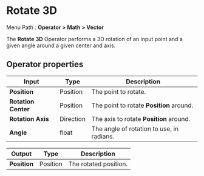 # Rotate 3D

Menu Path : **Operator > Math > Vector**

The **Rotate 3D** Operator performs a 3D rotation of an input point and a given angle around a given center and axis.

## Operator properties

| **Input**           | **Type**  | **Description**                           |
| ------------------- | --------- | ----------------------------------------- |
| **Position**        | Position  | The point to rotate.                      |
| **Rotation Center** | Position  | The point to rotate **Position** around.  |
| **Rotation Axis**   | Direction | The axis to rotate **Position** around.   |
| **Angle**           | float     | The angle of rotation to use, in radians. |

| **Output**   | **Type** | **Description**       |
| ------------ | -------- | --------------------- |
| **Position** | Position | The rotated position. |
